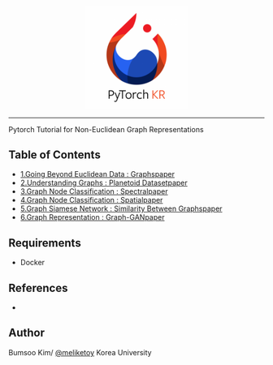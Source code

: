 <p align="center"><img width="40%" src="./imgs/pytorch_KR.png"></p>

---------------------------------------------------------------------

Pytorch Tutorial for Non-Euclidean Graph Representations

## Table of Contents
- [1.Going Beyond Euclidean Data : Graphs](./1_Going_Beyond_Euclidean_Data/)[paper](https://arxiv.org/pdf/1611.08097.pdf)
- [2.Understanding Graphs : Planetoid Dataset](./2_Understading_Graphs/)[paper](https://arxiv.org/pdf/1603.08861.pdf)
- [3.Graph Node Classification : Spectral](./3_Spectral_Graph_Convolution)[paper](https://arxiv.org/pdf/1609.02907.pdf)
- [4.Graph Node Classification : Spatial](./4_Spatial_Graph_Convolution)[paper](https://arxiv.org/pdf/1710.10903.pdf)
- [5.Graph Siamese Network : Similarity Between Graphs](./5_Graph_Siamese)[paper](https://arxiv.org/pdf/1703.02161.pdf)
- [6.Graph Representation : Graph-GAN](./6_Graph_GAN)[paper]()

## Requirements
- Docker

## References
- 

## Author
Bumsoo Kim/ [@meliketoy](https://github.com/meliketoy)
Korea University
